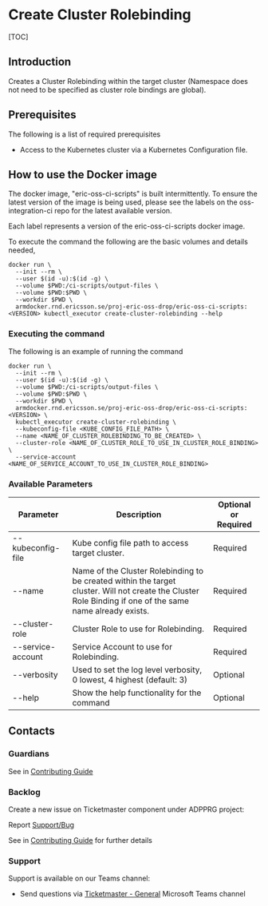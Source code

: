 # Create Cluster Rolebinding

[TOC]

## Introduction
Creates a Cluster Rolebinding within the target cluster (Namespace does not need to be specified as cluster role bindings are global).

## Prerequisites
The following is a list of required prerequisites
- Access to the Kubernetes cluster via a Kubernetes Configuration file.

## How to use the Docker image
The docker image, "eric-oss-ci-scripts" is built intermittently.
To ensure the latest version of the image is being used, please see the labels on the oss-integration-ci
repo for the latest available version.

Each label represents a version of the eric-oss-ci-scripts docker image.

To execute the command the following are the basic volumes and details needed,
```
docker run \
  --init --rm \
  --user $(id -u):$(id -g) \
  --volume $PWD:/ci-scripts/output-files \
  --volume $PWD:$PWD \
  --workdir $PWD \
  armdocker.rnd.ericsson.se/proj-eric-oss-drop/eric-oss-ci-scripts:<VERSION> kubectl_executor create-cluster-rolebinding --help
```

### Executing the command
The following is an example of running the command
```
docker run \
  --init --rm \
  --user $(id -u):$(id -g) \
  --volume $PWD:/ci-scripts/output-files \
  --volume $PWD:$PWD \
  --workdir $PWD \
  armdocker.rnd.ericsson.se/proj-eric-oss-drop/eric-oss-ci-scripts:<VERSION> \
  kubectl_executor create-cluster-rolebinding \
  --kubeconfig-file <KUBE_CONFIG_FILE_PATH> \
  --name <NAME_OF_CLUSTER_ROLEBINDING_TO_BE_CREATED> \
  --cluster-role <NAME_OF_CLUSTER_ROLE_TO_USE_IN_CLUSTER_ROLE_BINDING> \
  --service-account <NAME_OF_SERVICE_ACCOUNT_TO_USE_IN_CLUSTER_ROLE_BINDING>
```

### Available Parameters
| Parameter         | Description                                                                                                                                               | Optional or Required |
|-------------------|-----------------------------------------------------------------------------------------------------------------------------------------------------------|----------------------|
| --kubeconfig-file | Kube config file path to access target cluster.                                                                                                           | Required             |
| --name            | Name of the Cluster Rolebinding to be created within the target cluster. Will not create the Cluster Role Binding if one of the same name already exists. | Required             |
| --cluster-role    | Cluster Role to use for Rolebinding.                                                                                                                      | Required             |
| --service-account | Service Account to use for Rolebinding.                                                                                                                   | Required             |
| --verbosity       | Used to set the log level verbosity, 0 lowest, 4 highest  (default: 3)                                                                                    | Optional             |
| --help            | Show the help functionality for the command                                                                                                               | Optional             |

## Contacts

### Guardians

See in [Contributing Guide](../../../Contribution_Guide.md)

### Backlog

Create a new issue on Ticketmaster component under ADPPRG project:

Report [Support/Bug](https://jira-oss.seli.wh.rnd.internal.ericsson.com/browse/IDUN-4091)

See in [Contributing Guide](../../../Contribution_Guide.md) for further details

### Support

Support is available on our Teams channel:

- Send questions via
  [Ticketmaster - General](https://teams.microsoft.com/l/channel/19%3a9f5ed758e3a6405daffee42e0284268b%40thread.skype/General?groupId=1483901a-b5c4-445a-b707-aa7a5d0c1b4c&tenantId=92e84ceb-fbfd-47ab-be52-080c6b87953f)
  Microsoft Teams channel
